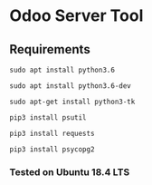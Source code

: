 # Odoo Server Tool

## Requirements
   ```
   sudo apt install python3.6
   ```
   ```
   sudo apt install python3.6-dev
   ```
   ```
   sudo apt-get install python3-tk
   ```
   ```
   pip3 install psutil
   ```
   ```
   pip3 install requests
   ```
   ```
   pip3 install psycopg2
   ```
### Tested on Ubuntu 18.4 LTS
